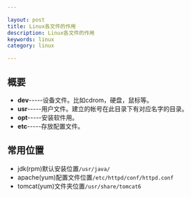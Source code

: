 ```yaml
---

layout: post
title: Linux各文件的作用
description: Linux各文件的作用
keywords: linux
category: linux

---
```



## 概要

+ **dev**-----设备文件。比如cdrom，硬盘，鼠标等。
+ **usr**-----用户文件。建立的帐号在此目录下有对应名字的目录。
+ **opt**-----安装软件用。
+ **etc**-----存放配置文件。


## 常用位置

+ jdk(rpm)默认安装位置`/usr/java/`
+ apache(yum)配置文件位置`/etc/httpd/conf/httpd.conf`
+ tomcat(yum)文件夹位置`/usr/share/tomcat6`